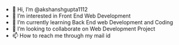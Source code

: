 - 👋 Hi, I’m @akshanshgupta1112
- 👀 I’m interested in Front End Web Development
- 🌱 I’m currently learning Back End web Development and Coding
- 💞️ I’m looking to collaborate on Web Development Project
- 📫 How to reach me through my mail id

<!---
akshanshgupta1112/akshanshgupta1112 is a ✨ special ✨ repository because its `README.md` (this file) appears on your GitHub profile.
You can click the Preview link to take a look at your changes.
--->
